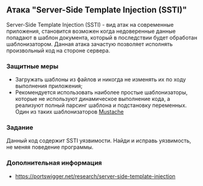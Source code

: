 ## Атака "Server-Side Template Injection (SSTI)"

Server-Side Template Injection (SSTI) - вид атак на современные приложения, становится возможен когда недоверенные данные попадают в шаблон документа, который в последствии будет обработан шаблонизатором. Данная атака зачастую позволяет исполнять произвольный код на стороне сервера.

### Защитные меры

* Загружать шаблоны из файлов и никогда не изменять их по ходу выполнения приложения;
* Рекомендуется использовать наиболее простые шаблонизаторы, которые не используют динамическое выполнение кода, а реализуют полный парсинг шаблона и подстановку переменных. Один из таких шаблонизаторов [Mustache](https://mustache.github.io/)

### Задание

Данный код содержит SSTI уязвимости. Найди и исправь уязвимость, не меняя поведение программы.

### Дополнительная информация

* https://portswigger.net/research/server-side-template-injection